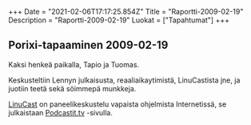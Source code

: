 +++
Date = "2021-02-06T17:17:25.854Z"
Title = "Raportti-2009-02-19"
Description = "Raportti-2009-02-19"
Luokat = ["Tapahtumat"]
+++

Porixi-tapaaminen 2009-02-19
----------------------------

Kaksi henkeä paikalla, Tapio ja Tuomas.

Keskusteltiin Lennyn julkaisusta, reaaliaikaytimistä, LinuCastista jne,
ja juotiin teetä sekä söimmepä munkkeja.

[LinuCast](http://ninnnu.homelinux.net/linucast/index.php/Etusivu) on
paneelikeskustelu vapaista ohjelmista Internetissä, se julkaistaan
[Podcastit.tv](http://podcastit.tv/?q=blog/6) -sivulla.


